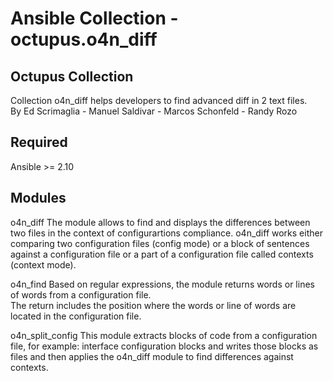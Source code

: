 # Ansible Collection - octupus.o4n_diff

## Octupus Collection

Collection o4n_diff helps developers to find advanced diff in 2 text files.  
By Ed Scrimaglia - Manuel Saldivar - Marcos Schonfeld - Randy Rozo

## Required

Ansible >= 2.10

## Modules

o4n_diff
The module allows to find and displays the differences between two files in the context of configurartions compliance. o4n_diff works either comparing two configuration files (config mode) or a block of sentences against a configuration file or a part of a configuration file called contexts (context mode).  

o4n_find
Based on regular expressions, the module returns words or lines of words from a configuration file.  
The return includes the position where the words or line of words are located in the configuration file.  

o4n_split_config
This module extracts blocks of code from a configuration file, for example: interface configuration blocks and writes those blocks as files and then applies the o4n_diff module to find differences against contexts.  
